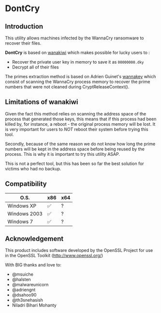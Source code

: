 # DontCry
## Introduction
This utility allows machines infected by the WannaCry ransomware to recover their files.

**DontCry** is based on [wanakiwi](https://github.com/gentilkiwi/wanakiwi/) which makes possible for lucky users to :
- Recover the private user key in memory to save it as `00000000.dky`
- Decrypt all of their files

The primes extraction method is based on Adrien Guinet's [wannakey](https://github.com/aguinet/wannakey) which consist of scanning the WannaCry process memory to recover the prime numbers that were not cleaned during CryptReleaseContext().

## Limitations of wanakiwi
Given the fact this method relies on scanning the address space of the process that generated those keys, this means that if this process had been killed by, for instance, a reboot - the original process memory will be lost. It is very important for users to *NOT* reboot their system before trying this tool.

Secondly, because of the same reason we do not know how long the prime numbers will be kept in the address space before being reused by the process. This is why it is important to try this utility ASAP.

This is not a perfect tool, but this has been so far the best solution for victims who had no backup.

## Compatibility

O.S.  | x86 | x64 |
------------- | ------------- | ------------- 
Windows XP  | :white_check_mark:  | ?
Windows 2003  | :white_check_mark:  | ?
Windows 7  | :white_check_mark:  | ? 

## Acknowledgement
This product includes software developed by the OpenSSL Project for use in the OpenSSL Toolkit (http://www.openssl.org/)

With BIG thanks and love to:
- @msuiche
- @halsten
- @malwareunicorn
- @adriengnt
- @dsahoo90
- @th3snehasish
- Niladri Bihari Mohanty

